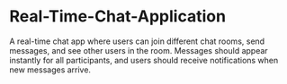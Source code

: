 # Real-Time-Chat-Application
A real-time chat app where users can join different chat rooms, send messages, and see other users in the room. Messages should appear instantly for all participants, and users should receive notifications when new messages arrive. 
